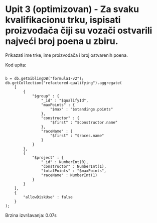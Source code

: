 # Upit 3 (optimizovan) - Za svaku kvalifikacionu trku, ispisati proizvođača čiji su vozači ostvarili najveći broj poena u zbiru.
Prikazati ime trke, ime proizvođača i broj ostvarenih poena.

Kod upita:

~~~

b = db.getSiblingDB("formula1-v2");
db.getCollection("refactored-qualifying").aggregate(
    [
        {
            "$group" : {
                "_id" : "$qualifyId",
                "maxPoints" : {
                    "$max" : "$standings.points"
                },
                "constructor" : {
                    "$first" : "$constructor.name"
                },
                "raceName" : {
                    "$first" : "$races.name"
                }
            }
        }, 
        {
            "$project" : {
                "_id" : NumberInt(0),
                "constructor" : NumberInt(1),
                "totalPoints" : "$maxPoints",
                "raceName" : NumberInt(1)
            }
        }
    ], 
    {
        "allowDiskUse" : false
    }
);

~~~

Brzina izvršavanja: 0.07s

